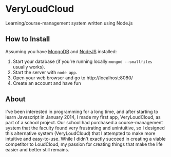 # VeryLoudCloud
Learning/course-management system written using Node.js

## How to Install
Assuming you have [MongoDB](https://www.mongodb.org/) and [NodeJS](https://nodejs.org/) installed:

1. Start your database (if you're running locally `mongod --smallfiles` usually works).
2. Start the server with `node app`.
3. Open your web browser and go to http://localhost:8080/
4. Create an account and have fun

## About
I've been interested in programming for a long time, and after starting to learn Javascript in January 2014, I made my first app, VeryLoudCloud, as part of a school project.  Our school had purchased a course-management system that the faculty found very frustrating and unintuitive, so I designed this alternative system (VeryLoudCloud) that I attempted to make more intuitive and easy-to-use.  While I didn't exactly succeed in creating a viable competitor to LoudCloud, my passion for creating things that make the life easier and better still remains.
